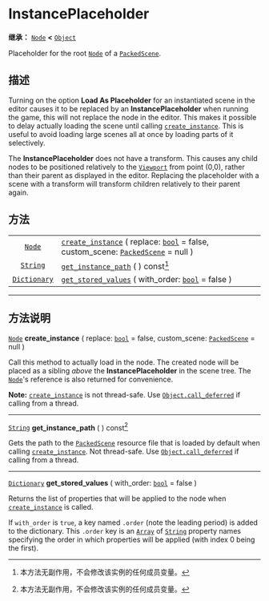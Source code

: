 <!-- ⚠ 请勿编辑本文件 ⚠ -->
<!-- 本文档使用脚本从 WeDot 引擎源码仓库生成。 -->
<!-- 生成脚本：https://github.com/WeDot-Engine/WeDot/tree/4.3/doc/tools/make_md.py； -->
<!-- 原文件：https://github.com/WeDot-Engine/WeDot/tree/4.3/doc/classes/InstancePlaceholder.xml。 -->

<div id="_class_instanceplaceholder"></div>

# InstancePlaceholder

**继承：** [`Node`](class_node.md) **<** [`Object`](class_object.md)

Placeholder for the root [`Node`](class_node.md) of a [`PackedScene`](class_packedscene.md).

## 描述

Turning on the option **Load As Placeholder** for an instantiated scene in the editor causes it to be replaced by an **InstancePlaceholder** when running the game, this will not replace the node in the editor. This makes it possible to delay actually loading the scene until calling [`create_instance`](#class_instanceplaceholder_method_create_instance). This is useful to avoid loading large scenes all at once by loading parts of it selectively.

The **InstancePlaceholder** does not have a transform. This causes any child nodes to be positioned relatively to the [`Viewport`](class_viewport.md) from point (0,0), rather than their parent as displayed in the editor. Replacing the placeholder with a scene with a transform will transform children relatively to their parent again.

## 方法

|||
|:-:|:--|
| [`Node`](class_node.md)             | [`create_instance`](class_instanceplaceholdermd#class_instanceplaceholder_method_create_instance) ( replace: [`bool`](class_bool.md) = false, custom_scene: [`PackedScene`](class_packedscene.md) = null ) |
| [`String`](class_string.md)         | [`get_instance_path`](class_instanceplaceholdermd#class_instanceplaceholder_method_get_instance_path) ( ) const[^const]                                                                                    |
| [`Dictionary`](class_dictionary.md) | [`get_stored_values`](class_instanceplaceholdermd#class_instanceplaceholder_method_get_stored_values) ( with_order: [`bool`](class_bool.md) = false )                                                      |

<!-- rst-class:: classref-section-separator -->

---

## 方法说明

<div id="_class_instanceplaceholder_method_create_instance"></div>

[`Node`](class_node.md) **create_instance** ( replace: [`bool`](class_bool.md) = false, custom_scene: [`PackedScene`](class_packedscene.md) = null )<div id="class_instanceplaceholder_method_create_instance"></div>

Call this method to actually load in the node. The created node will be placed as a sibling *above* the **InstancePlaceholder** in the scene tree. The [`Node`](class_node.md)'s reference is also returned for convenience.

 **Note:** [`create_instance`](#class_instanceplaceholder_method_create_instance) is not thread-safe. Use [`Object.call_deferred`](#class_object_method_call_deferred) if calling from a thread.

<!-- rst-class:: classref-item-separator -->

---

<div id="_class_instanceplaceholder_method_get_instance_path"></div>

[`String`](class_string.md) **get_instance_path** ( ) const[^const]<div id="class_instanceplaceholder_method_get_instance_path"></div>

Gets the path to the [`PackedScene`](class_packedscene.md) resource file that is loaded by default when calling [`create_instance`](#class_instanceplaceholder_method_create_instance). Not thread-safe. Use [`Object.call_deferred`](#class_object_method_call_deferred) if calling from a thread.

<!-- rst-class:: classref-item-separator -->

---

<div id="_class_instanceplaceholder_method_get_stored_values"></div>

[`Dictionary`](class_dictionary.md) **get_stored_values** ( with_order: [`bool`](class_bool.md) = false )<div id="class_instanceplaceholder_method_get_stored_values"></div>

Returns the list of properties that will be applied to the node when [`create_instance`](#class_instanceplaceholder_method_create_instance) is called.

If `with_order` is `true`, a key named `.order` (note the leading period) is added to the dictionary. This `.order` key is an [`Array`](class_array.md) of [`String`](class_string.md) property names specifying the order in which properties will be applied (with index 0 being the first).

[^virtual]: 本方法通常需要用户覆盖才能生效。
[^const]: 本方法无副作用，不会修改该实例的任何成员变量。
[^vararg]: 本方法除了能接受在此处描述的参数外，还能够继续接受任意数量的参数。
[^constructor]: 本方法用于构造某个类型。
[^static]: 调用本方法无需实例，可直接使用类名进行调用。
[^operator]: 本方法描述的是使用本类型作为左操作数的有效运算符。
[^bitfield]: 这个值是由下列位标志构成位掩码的整数。
[^void]: 无返回值。
